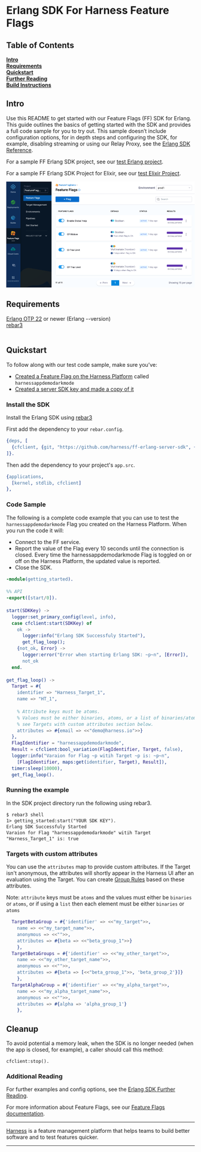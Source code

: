 Erlang SDK For Harness Feature Flags
========================

## Table of Contents
**[Intro](#Intro)**<br>
**[Requirements](#Requirements)**<br>
**[Quickstart](#Quickstart)**<br>
**[Further Reading](docs/further_reading.md)**<br>
**[Build Instructions](docs/build.md)**<br>


## Intro

Use this README to get started with our Feature Flags (FF) SDK for Erlang. This
guide outlines the basics of getting started with the SDK and provides a full
code sample for you to try out. This sample doesn’t include configuration
options, for in depth steps and configuring the SDK, for example, disabling
streaming or using our Relay Proxy, see the 
[Erlang SDK Reference](https://ngdocs.harness.io/article/hwoxb6x2oe-Erlang-sdk-reference).

For a sample FF Erlang SDK project, see our
[test Erlang project](examples/getting_started/getting_started.erl).

For a sample FF Erlang SDK Project for Elixir, see our
[test Elixir Project](https://github.com/harness/ff-elixir-server-sample).

![FeatureFlags](https://github.com/harness/ff-erlang-server-sdk/raw/main/docs/images/ff-gui.png)

## Requirements

[Erlang OTP 22]() or newer (Erlang --version)<br>
[rebar3]()<br>
<br>

## Quickstart

To follow along with our test code sample, make sure you’ve:

- [Created a Feature Flag on the Harness Platform](https://ngdocs.harness.io/article/1j7pdkqh7j-create-a-feature-flag)
  called `harnessappdemodarkmode`
- [Created a server SDK key and made a copy of
  it](https://ngdocs.harness.io/article/1j7pdkqh7j-create-a-feature-flag#step_3_create_an_sdk_key)

### Install the SDK
Install the Erlang SDK using [rebar3](https://www.rebar3.org/)

First add the dependency to your `rebar.config`.
```Erlang
{deps, [
  {cfclient, {git, "https://github.com/harness/ff-erlang-server-sdk", {branch, "0.1.0"}}}
]}.
```

Then add the dependency to your project's `app.src`.
```Erlang
{applications,
  [kernel, stdlib, cfclient]
},
```

### Code Sample

The following is a complete code example that you can use to test the
`harnessappdemodarkmode` Flag you created on the Harness Platform. When you run
the code it will:

- Connect to the FF service.
- Report the value of the Flag every 10 seconds until the connection is closed.
  Every time the harnessappdemodarkmode Flag is toggled on or off on the
  Harness Platform, the updated value is reported.
- Close the SDK.

```Erlang
-module(getting_started).

%% API
-export([start/0]).

start(SDKKey) ->
  logger:set_primary_config(level, info),
  case cfclient:start(SDKKey) of
    ok ->
      logger:info("Erlang SDK Successfuly Started"),
      get_flag_loop();
    {not_ok, Error} ->
      logger:error("Error when starting Erlang SDK: ~p~n", [Error]),
      not_ok
  end.

get_flag_loop() ->
  Target = #{
    identifier => "Harness_Target_1",
    name => "HT_1",

    % Attribute keys must be atoms. 
    % Values must be either binaries, atoms, or a list of binaries/atoms -
    % see Targets with custom attributes section below.
    attributes => #{email => <<"demo@harness.io">>}
  },
  FlagIdentifier = "harnessappdemodarkmode",
  Result = cfclient:bool_variation(FlagIdentifier, Target, false),
  logger:info("Varaion for Flag ~p witih Target ~p is: ~p~n",
    [FlagIdentifier, maps:get(identifier, Target), Result]),
  timer:sleep(10000),
  get_flag_loop().
```

### Running the example

In the SDK project directory run the following using rebar3.
```
$ rebar3 shell
1> getting_started:start("YOUR SDK KEY").
Erlang SDK Successfuly Started
Varaion for Flag "harnessappdemodarkmode" witih Target "Harness_Target_1" is: true
```

### Targets with custom attributes
You can use the `attributes` map to provide custom attributes. If the Target
isn't anonymous, the attributes will shortly appear in the Harness UI after an
evaluation using the Target. You can create
[Group Rules](https://docs.harness.io/article/5qz1qrugyk-add-target-groups)
based on these attributes.

Note: `attribute` keys must be `atoms` and the values must either be
`binaries` or `atoms`, or if using a `list` then each element must be either
`binaries` or `atoms`

```Erlang
  TargetBetaGroup = #{'identifier' => <<"my_target">>,
    name => <<"my_target_name">>,
    anonymous => <<"">>,
    attributes => #{beta => <<"beta_group_1">>}
    },
  TargetBetaGroups = #{'identifier' => <<"my_other_target">>,
    name => <<"my_other_target_name">>,
    anonymous => <<"">>,
    attributes => #{beta => [<<"beta_group_1">>, 'beta_group_2'}]}
    },
  TargetAlphaGroup = #{'identifier' => <<"my_alpha_target">>,
    name => <<"my_alpha_target_name">>,
    anonymous => <<"">>,
    attributes => #{alpha => 'alpha_group_1'}
    },
```


## Cleanup
To avoid potential a memory leak, when the SDK is no longer needed
(when the app is closed, for example), a caller should call this method:

```
cfclient:stop().
```

### Additional Reading

For further examples and config options, see the [Erlang SDK Further
Reading](https://github.com/harness/ff-erlang-server-sdk/raw/main/docs/further_reading.md).

For more information about Feature Flags, see our [Feature Flags
documentation](https://ngdocs.harness.io/article/0a2u2ppp8s-getting-started-with-feature-flags).

-------------------------
[Harness](https://www.harness.io/) is a feature management platform that helps
teams to build better software and to test features quicker.

-------------------------
